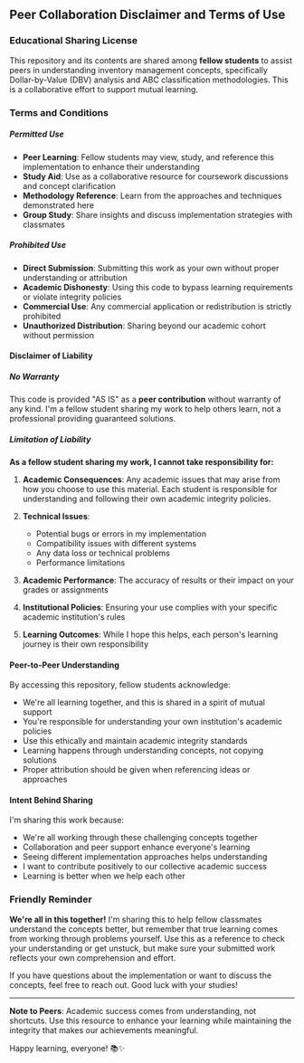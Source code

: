 ## Peer Collaboration Disclaimer and Terms of Use

### Educational Sharing License
This repository and its contents are shared among **fellow students** to assist peers in understanding inventory management concepts, specifically Dollar-by-Value (DBV) analysis and ABC classification methodologies. This is a collaborative effort to support mutual learning.

### Terms and Conditions

##### Permitted Use
- **Peer Learning**: Fellow students may view, study, and reference this implementation to enhance their understanding
- **Study Aid**: Use as a collaborative resource for coursework discussions and concept clarification
- **Methodology Reference**: Learn from the approaches and techniques demonstrated here
- **Group Study**: Share insights and discuss implementation strategies with classmates

##### Prohibited Use
- **Direct Submission**: Submitting this work as your own without proper understanding or attribution
- **Academic Dishonesty**: Using this code to bypass learning requirements or violate integrity policies
- **Commercial Use**: Any commercial application or redistribution is strictly prohibited
- **Unauthorized Distribution**: Sharing beyond our academic cohort without permission

#### Disclaimer of Liability

##### No Warranty
This code is provided "AS IS" as a **peer contribution** without warranty of any kind. I'm a fellow student sharing my work to help others learn, not a professional providing guaranteed solutions.

##### Limitation of Liability
**As a fellow student sharing my work, I cannot take responsibility for:**

1. **Academic Consequences**: Any academic issues that may arise from how you choose to use this material. Each student is responsible for understanding and following their own academic integrity policies.

2. **Technical Issues**: 
   - Potential bugs or errors in my implementation
   - Compatibility issues with different systems
   - Any data loss or technical problems
   - Performance limitations

3. **Academic Performance**: The accuracy of results or their impact on your grades or assignments

4. **Institutional Policies**: Ensuring your use complies with your specific academic institution's rules

5. **Learning Outcomes**: While I hope this helps, each person's learning journey is their own responsibility

#### Peer-to-Peer Understanding
By accessing this repository, fellow students acknowledge:

- We're all learning together, and this is shared in a spirit of mutual support
- You're responsible for understanding your own institution's academic policies
- Use this ethically and maintain academic integrity standards
- Learning happens through understanding concepts, not copying solutions
- Proper attribution should be given when referencing ideas or approaches

#### Intent Behind Sharing
I'm sharing this work because:
- We're all working through these challenging concepts together
- Collaboration and peer support enhance everyone's learning
- Seeing different implementation approaches helps understanding
- I want to contribute positively to our collective academic success
- Learning is better when we help each other

### Friendly Reminder
**We're all in this together!** I'm sharing this to help fellow classmates understand the concepts better, but remember that true learning comes from working through problems yourself. Use this as a reference to check your understanding or get unstuck, but make sure your submitted work reflects your own comprehension and effort.

If you have questions about the implementation or want to discuss the concepts, feel free to reach out. Good luck with your studies!

---

**Note to Peers**: Academic success comes from understanding, not shortcuts. Use this resource to enhance your learning while maintaining the integrity that makes our achievements meaningful.

Happy learning, everyone! 📚✨
